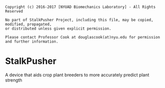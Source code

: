 ```

Copyright (c) 2016-2017 [NYUAD Biomechanics Laboratory] - All Rights Reserved

No part of StalkPusher Project, including this file, may be copied, modified, propagated, 
or distributed unless given explicit permission.

Please contact Professor Cook at douglascook(at)nyu.edu for permission and further information.

```
# StalkPusher

A device that aids crop plant breeders to more accurately predict plant strength


